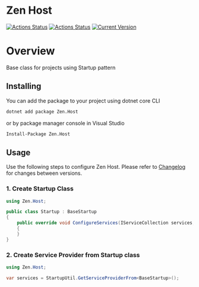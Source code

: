 # Zen Host
[![Actions Status](https://github.com/WajahatAliAbid/zen-host/workflows/.NET%20Core%20Build/badge.svg?branch=main)](https://github.com/WajahatAliAbid/zen-host/actions) [![Actions Status](https://github.com/WajahatAliAbid/zen-host/workflows/.NET%20Core%20Publish/badge.svg)](https://github.com/WajahatAliAbid/zen-host/actions) [![Current Version](https://img.shields.io/badge/Version-1.3.0-brightgreen?logo=nuget&labelColor=30363D)](./CHANGELOG.md#130---2021-12-03)

# Overview
Base class for projects using Startup pattern

## Installing
You can add the package to your project using dotnet core CLI
```bash
dotnet add package Zen.Host
```
or by package manager console in Visual Studio
```bash
Install-Package Zen.Host
```

## Usage
Use the following steps to configure Zen Host. Please refer to [Changelog](./CHANGELOG.md) for changes between versions.

### 1. Create Startup Class
```csharp
using Zen.Host;

public class Startup : BaseStartup
{
    public override void ConfigureServices(IServiceCollection services, IConfigurationRoot configuration)
    {
    }
}
```

### 2. Create Service Provider from Startup class
```csharp
using Zen.Host;

var services = StartupUtil.GetServiceProviderFrom<BaseStartup>();
```